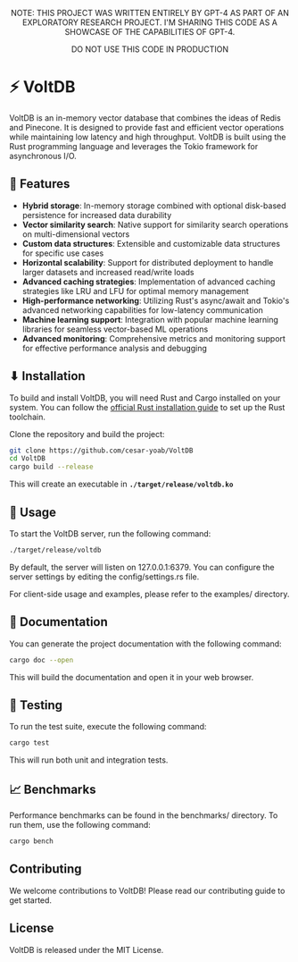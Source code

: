 <p align="center">NOTE: THIS PROJECT WAS WRITTEN ENTIRELY BY GPT-4 AS PART OF AN EXPLORATORY RESEARCH PROJECT. I'M SHARING THIS CODE AS A SHOWCASE OF THE CAPABILITIES OF GPT-4.
<p align="center">DO NOT USE THIS CODE IN PRODUCTION</p>

# ⚡ VoltDB

VoltDB is an in-memory vector database that combines the ideas of Redis and Pinecone. It is designed to provide fast and efficient vector operations while maintaining low latency and high throughput. VoltDB is built using the Rust programming language and leverages the Tokio framework for asynchronous I/O.

## 🚀 Features

- **Hybrid storage**: In-memory storage combined with optional disk-based persistence for increased data durability
- **Vector similarity search**: Native support for similarity search operations on multi-dimensional vectors
- **Custom data structures**: Extensible and customizable data structures for specific use cases
- **Horizontal scalability**: Support for distributed deployment to handle larger datasets and increased read/write loads
- **Advanced caching strategies**: Implementation of advanced caching strategies like LRU and LFU for optimal memory management
- **High-performance networking**: Utilizing Rust's async/await and Tokio's advanced networking capabilities for low-latency communication
- **Machine learning support**: Integration with popular machine learning libraries for seamless vector-based ML operations
- **Advanced monitoring**: Comprehensive metrics and monitoring support for effective performance analysis and debugging

## ⬇ Installation

To build and install VoltDB, you will need Rust and Cargo installed on your system. You can follow the [official Rust installation guide](https://www.rust-lang.org/tools/install) to set up the Rust toolchain.

Clone the repository and build the project:

```sh
git clone https://github.com/cesar-yoab/VoltDB
cd VoltDB
cargo build --release
```
This will create an executable in **`./target/release/voltdb.ko`**

## 💾 Usage
To start the VoltDB server, run the following command:

```sh
./target/release/voltdb
```

By default, the server will listen on 127.0.0.1:6379. You can configure the server settings by editing the config/settings.rs file.

For client-side usage and examples, please refer to the examples/ directory.

## 📖 Documentation
You can generate the project documentation with the following command:

```sh
cargo doc --open
```
This will build the documentation and open it in your web browser.

## 🧪 Testing
To run the test suite, execute the following command:

```sh
cargo test
```
This will run both unit and integration tests.

## 📈 Benchmarks
Performance benchmarks can be found in the benchmarks/ directory. To run them, use the following command:

```sh
cargo bench
```

## Contributing
We welcome contributions to VoltDB! Please read our contributing guide to get started.

## License
VoltDB is released under the MIT License.
